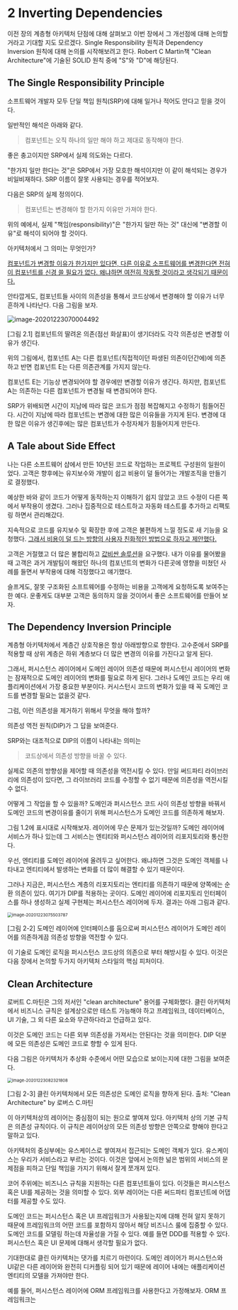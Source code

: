 # 2 Inverting Dependencies

이전 장의 계층형 아키텍처 단점에 대해 살펴보고 이번 장에서 그 개선점에 대해 논의할 거라고 기대할 지도 모르겠다. Single Responsibility 원칙과 Dependency Inversion 원칙에 대해 논의를 시작해보려고 한다. Robert C Martin책 "Clean Architecture"에 기술된 SOLID 원칙 중에 "S"와 "D"에 해당된다.



## The Single Responsibility Principle

소프트웨어 개발자 모두 단일 책임 원칙(SRP)에 대해 일거나 적어도 안다고 믿을 것이다.

일반적인 해석은 아래와 같다.

> 컴포넌트는 오직 하나의 일만 해야 하고 제대로 동작해야 한다.

좋은 충고이지만 SRP에서 실제 의도와는 다르다.

"한가지 일만 한다는 것"은 SRP에서 가장 모호한 해석이지만 이 같이 해석되는 경우가 비일비재하다. SRP 이름이 잘못 사용되는 경우를 적어보자.

다음은 SRP의 실제 정의이다.

> 컴포넌트는 변경해야 할 한가지 이유만 가져야 한다.

위의 예에서, 실제 "책임(responsibility)"은 "한가지 일만 하는 것" 대신에 "변경할 이유"로 해석이 되어야 할 것이다.

아키텍처에서 그 의미는 무엇인가?

<u>컴포넌트가 변경할 이유가 한가지만 있다면, 다른 이유로 소프트웨어를 변경한다면 전혀 이 컴포넌트를 신경 쓸 필요가 없다. 왜냐하면 여전히 작동할 것이라고 생각되기 때문이다.</u>

안타깝게도, 컴포넌트들 사이의 의존성을 통해서 코드상에서 변경해야 할 이유가 너무 흔하게 나타난다. 다음 그림을 보자.



![image-20201223070004492](chapter-02.assets/image-20201223070004492.png)

[그림 2.1] 컴포넌트의 딸려온 의존(점선 화살표)이 생기더라도 각각 의존성은 변경할 이유가 생긴다.



위의 그림에서, 컴포넌트 A는 다른 컴포넌트(직접적이던 파생된 의존이던간에)에 의존하고 반면 컴포넌트 E는 다른 의존관계를 가지지 않는다.

컴포넌트 E는 기능상 변경되어야 할 경우에만 변경할 이유가 생긴다. 하지만, 컴포넌트 A는 의존하는 다른 컴포넌트가 변경될 때 변경되어야 한다.

SRP가 위배되면 시간이 지남에 따라 많은 코드가 점점 복잡해지고 수정하기 힘들어진다. 시간이 지남에 따라 컴포넌트는 변경에 대한 많은 이유들을 가지게 된다. 변경에 대한 많은 이유가 생긴후에는 많은 컴포넌트가 수정자체가 힘들어지게 만든다.



## A Tale about Side Effect

나는 다른 소프트웨어 샵에서 만든 10년된 코드로 작업하는 프로젝트 구성원의 일원이었다. 고객은 향후에는 유지보수와 개발이 쉽고 비용이 덜 들어가는 개발조직을 만들기로 결정했다.

예상한 바와 같이 코드가 어떻게 동작하는지 이해하기 쉽지 않았고 코드 수정이 다른 쪽에서 부작용이 생겼다. 그러나 집중적으로 테스트하고 자동화 테스트를 추가하고 리팩토링 하면서 관리해갔다.

지속적으로 코드를 유지보수 및 확장한 후에 고객은 불편하게 느낄 정도로 새 기능을 요청했다. <u>그래서 비용이 덜 드는 방향의 사용자 친화적인 방법으로 하자고 제안했다.</u> 

고객은 거절했고 더 많은 불합리하고 <u>값비싼 솔루션</u>을 요구했다. 내가 이유를 물어봤을 때 고객은 과거 개발팀이 해왔던 하나의 컴포넌트의 변화가 다른곳에 영향을 미쳤던 사례를 들면서 부작용에 대해 걱정했다고 얘기했다.

슬프게도, 잘못 구조화된 소프트웨어를 수정하는 비용을 고객에게 요청하도록 보여주는 한 예다. 운좋게도 대부분 고객은 동의하지 않을 것이어서 좋은 소프트웨어를 만들어 보자.



## The Dependency Inversion Principle

계층형 아키텍처에서 계층간 상호작용은 항상 아래방향으로 향한다. 고수준에서 SRP를 적용할 때 상위 계층은 하위 계층보다 더 많은 변경의 이유를 가진다고 알게 된다.

그래서, 퍼시스턴스 레이어에서 도메인 레이어 의존성 때문에 퍼시스턴시 레이어의 변화는 잠재적으로 도메인 레이어의 변화를 필요로 하게 된다. 그러나 도메인 코드는 우리 애플리케이션에서 가장 중요한 부분이다. 커시스턴시 코드의 변화가 있을 때 꼭 도메인 코드를 변경할 필요는 없을것 같다.

그럼, 이런 의존성을 제거하기 위해서 무엇을 해야 할까?

의존성 역전 원칙(DIP)가 그 답을 보여준다.

SRP와는 대조적으로 DIP의 이름이 나타내는 의미는

> 코드상에서 의존성 방향을 바꿀 수 있다.

실제로 의존의 방향성을 제어할 때 의존성을 역전시킬 수 있다. 만일 써드파티 라이브러리에 의존성이 있다면, 그 라이브러리 코드를 수정할 수 없기 때문에 의존성을 역전시킬 수 없다. 

어떻게 그 작업을 할 수 있을까? 도메인과 퍼시스턴스 코드 사이 의존성 방향을 바꿔서 도메인 코드의 변경이유를 줄이기 위해 퍼시스턴스가 도메인 코드를 의존하게 해보자.

그림 1.2에 표시대로 시작해보자. 레이어에 무슨 문제가 있는것일까? 도메인 레이어에 서비스가 하나 있는데 그 서비스는 엔티티와 퍼시스턴스 레이어의 리포지토리와 통신한다.

우선, 엔티티를 도메인 레이어에 올려두고 싶어한다. 왜냐하면 그것은 도메인 객체를 나타내고 엔티티에서 발생하는 변화를 더 많이 해결할 수 있기 때문이다.

그러나 지금은, 퍼시스턴스 계층의 리포지토리는 엔티티를 의존하기 때문에 양쪽에는 순환 의존이 있다. 여기가 DIP를 적용하는 곳이다. 도메인 레이어에 리포지토리 인터페이스를 하나 생성하고 실제 구현체는 퍼시스턴스 레이어에 두자. 결과는 아래 그림과 같다.



<img src="chapter-02.assets/image-20201223075503787.png" alt="image-20201223075503787" style="zoom:67%;" />

[그림 2-2] 도메인 레이어에 인터페이스를 둠으로써 퍼시스턴스 레이어가 도메인 레이어를 의존하게끔 의존성 방향을 역전할 수 있다.

이 기술로 도메인 로직을 퍼시스턴스 코드상의 의존으로 부터 해방시킬 수 있다. 이것은 다음 장에서 논의할 두가지 아키텍처 스타일의 핵심 피처이다.



## Clean Architecture

로버트 C.마틴은 그의 저서인 "clean architecture" 용어를 구체화했다. 클린 아키텍처에서 비즈니스 규칙은 설계상으로만 테스트 가능해야 하고 프레임워크, 데이터베이스, UI 기술, 그 외 다른 요소와 무관하다라고 언급하고 있다.

이것은 도메인 코드는 다른 외부 의존성을 가져서는 안된다는 것을 의미한다. DIP 덕분에 모든 의존성은 도메인 코드로 향할 수 있게 된다.

다음 그림은 아키텍처가 추상화 수준에서 어떤 모습으로 보이는지에 대한 그림을 보여준다.



<img src="chapter-02.assets/image-20201223082321808.png" alt="image-20201223082321808" style="zoom:67%;" />

[그림 2-3] 클린 아키텍처에서 모든 의존성은 도메인 로직을 향하게 된다. 출처: "Clean Architecture" by 로버스 C.마틴

이 아키텍처상의 레이어는 중심점이 되는 원으로 쌓여져 있다. 아키텍처 상의 기본 규칙은 의존성 규칙이다. 이 규칙은 레이어상의 모든 의존성 방향은 안쪽으로 향해야 한다고 말하고 있다.

아키텍처의 중심부에는 유스케이스로 쌓여져서 접근되는 도메인 객체가 있다. 유스케이스는 우리가 서비스라고 부르는 것이다. 이것은 앞에서 논의한 넒은 범위의 서비스의 문제점을 피하고 단일 책임을 가지기 위해서 잘게 쪼개져 있다.

코어 주위에는 비즈니스 규칙을 지원하는 다른 컴포넌트들이 있다. 이것들은 퍼시스턴스 혹은 UI를 제공하는 것을 의미할 수 있다. 외부 레이어는 다른 써드파티 컴포넌트에 어댑터를 제공할 수도 있다.

도메인 코드는 퍼시스턴스 혹은 UI 프레임워크가 사용됬는지에 대해 전혀 알지 못하기 때문에 프레임워크의 어떤 코드를 포함하지 않아서 해당 비즈니스 룰에 집중할 수 있다. 도메인 코드를 모델링 하는데 자율성을 가질 수 있다. 예를 들면 DDD를 적용할 수 있다. 퍼시스턴스 혹은 UI 문제에 대해서 생각할 필요가 없다.

기대한대로 클린 아키텍처는 댓가를 치르기 마련이다. 도메인 레이어가 퍼시스턴스와 UI같은 다른 레이어와 완전히 디커플링 되어 있기 때문에 레이어 내에는 애플리케이션 엔티티의 모델을 가져야만 한다.

예를 들어, 퍼시스턴스 레이어에 ORM 프레임워크를 사용한다고 가정해보자. ORM 프레임워크는 